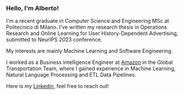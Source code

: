 ### Hello, I'm Alberto!

I'm a recent graduate in Computer Science and Engineering MSc at Politecnico di Milano.
I've written my research thesis in Operations Research and Online Learning for User History-Dependent Advertising, submitted to NeurIPS 2023 conference. 

My interests are mainly Machine Learning and Software Engineering. 

I worked as a Business Intelligence Engineer at [Amazon](https://www.amazon.jobs/it/business_categories/transport) in the Global Transportation Team, where I gained experience in Machine Learning, Natural Language Processing and ETL Data Pipelines.

Here is my [Linkedin](https://www.linkedin.com/in/alberto-latino-34610769/), feel free to reach out!














<!--
**albertolatino/albertolatino** is a ✨ _special_ ✨ repository because its `README.md` (this file) appears on your GitHub profile.

Here are some ideas to get you started:

- 🔭 I’m currently working on ...
- 🌱 I’m currently learning ...
- 👯 I’m looking to collaborate on ...
- 🤔 I’m looking for help with ...
- 💬 Ask me about ...
- 📫 How to reach me: ...
- 😄 Pronouns: ...
- ⚡ Fun fact: ...
-->
